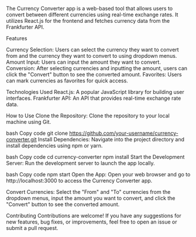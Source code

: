 The Currency Converter app is a web-based tool that allows users to convert between different currencies using real-time exchange rates. It utilizes React.js for the frontend and fetches currency data from the Frankfurter API. 

Features

Currency Selection:
Users can select the currency they want to convert from and the currency they want to convert to using dropdown menus.
Amount Input: Users can input the amount they want to convert.
Conversion: After selecting currencies and inputting the amount, users can click the "Convert" button to see the converted amount.
Favorites: Users can mark currencies as favorites for quick access.

Technologies Used
React.js: A popular JavaScript library for building user interfaces.
Frankfurter API: An API that provides real-time exchange rate data.

How to Use
Clone the Repository: Clone the repository to your local machine using Git.

bash
Copy code
git clone https://github.com/your-username/currency-converter.git
Install Dependencies: Navigate into the project directory and install dependencies using npm or yarn.

bash
Copy code
cd currency-converter
npm install
Start the Development Server: Run the development server to launch the app locally.

bash
Copy code
npm start
Open the App: Open your web browser and go to http://localhost:3000 to access the Currency Converter app.

Convert Currencies: Select the "From" and "To" currencies from the dropdown menus, input the amount you want to convert, and click the "Convert" button to see the converted amount.

Contributing
Contributions are welcome! If you have any suggestions for new features, bug fixes, or improvements, feel free to open an issue or submit a pull request.
